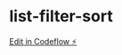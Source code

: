 # list-filter-sort

[Edit in Codeflow ⚡️](https://stackblitz.com/~/github.com/learnerAlp/list-filter-sort)
